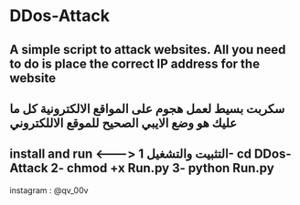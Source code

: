 
# DDos-Attack

A simple script to attack websites. All you need to do is place the correct IP address for the website
-------------------------------------------------------------------------------------------------------
سكربت بسيط لعمل هجوم على المواقع الالكترونية كل ما عليك هو وضع الايبي الصحيح للموقع الاللكتروني 
-------------------------------------------------------------------------------------------------------
install and run <---> التثبيت والتشغيل 
1- cd DDos-Attack
2- chmod +x Run.py
3- python Run.py
-------------------------------------------------------------------------------------------------------
instagram : @qv_00v
